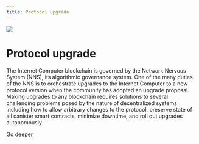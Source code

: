 ```yaml
---
title: Protocol upgrade
---
```


![](/img/how-it-works/upgrades.600x300.jpg)

# Protocol upgrade

The Internet Computer blockchain is governed by the Network Nervous System (NNS), its algorithmic governance system. One of the many duties of the NNS is to orchestrate upgrades to the Internet Computer to a new protocol version when the community has adopted an upgrade proposal. Making upgrades to any blockchain requires solutions to several challenging problems posed by the nature of decentralized systems including how to allow arbitrary changes to the protocol, preserve state of all canister smart contracts, minimize downtime, and roll out upgrades autonomously.

[Go deeper](/how-it-works/upgrades/)

